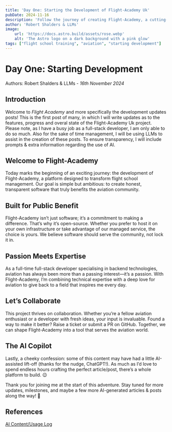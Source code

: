 ```yaml
---
title: 'Day One: Starting the Development of Flight-Academy Uk'
pubDate: 2024-11-16
description: 'Follow the journey of creating Flight-Academy, a cutting-edge platform designed to revolutionise flight school management. In this first update, we share our vision, goals, and initial development steps as we begin building a streamlined solution for aviation training. Stay tuned for progress updates, behind-the-scenes insights, and feature previews.'
author: 'Robert Shalders & LLMs'
image:
    url: 'https://docs.astro.build/assets/rose.webp'
    alt: 'The Astro logo on a dark background with a pink glow'
tags: ["flight school training", "aviation", "starting development"]
---
```


# Day One: Starting Development

Authors: Robert Shalders & LLMs - _16th November 2024_

## Introduction

Welcome to _Flight Academy_ and more specifically the development updates posts! This is the first post of many, in which I will write updates as to the features, progress and overal state of the Flight-Academy Uk project. Please note, as I have a busy job as a full-stack developer, I am only able to do so much. Also for the sake of time management, I will be using LLMs to assist in the creation of these posts. To ensure transparency, I will include prompts & extra information regarding the use of AI.

## Welcome to Flight-Academy

Today marks the beginning of an exciting journey: the development of Flight-Academy, a platform designed to transform flight school management. Our goal is simple but ambitious: to create honest, transparent software that truly benefits the aviation community.

## Built for Public Benefit

Flight-Academy isn’t just software; it’s a commitment to making a difference. That’s why it’s open-source. Whether you prefer to host it on your own infrastructure or take advantage of our managed service, the choice is yours. We believe software should serve the community, not lock it in.

## Passion Meets Expertise

As a full-time full-stack developer specialising in backend technologies, aviation has always been more than a passing interest—it’s a passion. With Flight-Academy, I’m combining technical expertise with a deep love for aviation to give back to a field that inspires me every day.

## Let’s Collaborate

This project thrives on collaboration. Whether you’re a fellow aviation enthusiast or a developer with fresh ideas, your input is invaluable. Found a way to make it better? Raise a ticket or submit a PR on GitHub. Together, we can shape Flight-Academy into a tool that serves the aviation world.

## The AI Copilot

Lastly, a cheeky confession: some of this content may have had a little AI-assisted lift-off (thanks for the nudge, ChatGPT!). As much as I’d love to spend endless hours crafting the perfect article/post, there’s a whole platform to build. 😉

Thank you for joining me at the start of this adventure. Stay tuned for more updates, milestones, and maybe a few more AI-generated articles & posts along the way! 🚀

## References

[AI Content/Usage Log](/ai-insights/log-0)